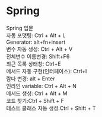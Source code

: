 # Spring
Spring 입문
<br>
자동 포맷팅:  Ctrl + Alt + L<br>
Generator: alt+fn+insert<br>
변수 자동 생성: Ctrl + Alt + V<br>
전체변수 이름변경: Shift+F6 <br>
최근 목록 상태창: Ctrl+E<br>
메서드 자동 구현(인터페이스): Ctrl+I <br>
람다 변경: alt + Enter <br>
인라인 variable: Ctrl + Alt + N <br>
메서드 생성: Ctrl + Alt + M <br>
코드 찾기:Ctrl + Shift + F<br>
테스트 클래스 자동 생성:Ctrl + Shift + T<br>
